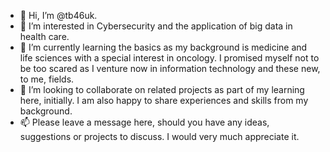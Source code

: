 - 👋 Hi, I’m @tb46uk.
- 👀 I’m interested in Cybersecurity and the application of big data in health care.
- 🌱 I’m currently learning the basics as my background is medicine and life sciences with a special interest in oncology.  I promised myself not to be too scared as I venture now in information technology and these new, to me, fields.
- 💞️ I’m looking to collaborate on related projects as part of my learning here, initially.  I am also happy to share experiences and skills from my background.
- 📫 Please leave a message here, should you have any ideas, suggestions or projects to discuss.  I would very much appreciate it.

<!---
tb46uk/tb46uk is a ✨ special ✨ repository because its `README.md` (this file) appears on your GitHub profile.
You can click the Preview link to take a look at your changes.
--->
